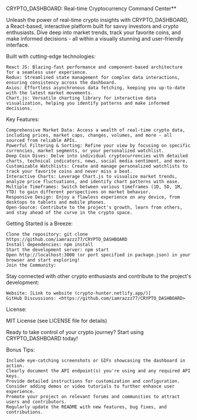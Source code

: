CRYPTO_DASHBOARD:  Real-time Cryptocurrency Command Center**

Unleash the power of real-time crypto insights with CRYPTO_DASHBOARD, a React-based, interactive platform built for savvy investors and crypto enthusiasts. Dive deep into market trends, track your favorite coins, and make informed decisions - all within a visually stunning and user-friendly interface.

Built with cutting-edge technologies:

    React JS: Blazing-fast performance and component-based architecture for a seamless user experience.
    Redux: Streamlined state management for complex data interactions, ensuring consistency across the dashboard.
    Axios: Effortless asynchronous data fetching, keeping you up-to-date with the latest market movements.
    Chart.js: Versatile charting library for interactive data visualization, helping you identify patterns and make informed decisions.

Key Features:

    Comprehensive Market Data: Access a wealth of real-time crypto data, including prices, market caps, changes, volumes, and more - all sourced from reliable APIs.
    Powerful Filtering & Sorting: Refine your view by focusing on specific currencies, market segments, or your personalized watchlist.
    Deep Coin Dives: Delve into individual cryptocurrencies with detailed charts, technical indicators, news, social media sentiment, and more.
    Customizable Watchlists: Create and manage personalized watchlists to track your favorite coins and never miss a beat.
    Interactive Charts: Leverage Chart.js to visualize market trends, analyze price fluctuations, and identify chart patterns with ease.
    Multiple Timeframes: Switch between various timeframes (1D, 5D, 1M, YTD) to gain different perspectives on market behavior.
    Responsive Design: Enjoy a flawless experience on any device, from desktops to tablets and mobile phones.
    Open-Source: Contribute to the project's growth, learn from others, and stay ahead of the curve in the crypto space.

Getting Started is a Breeze:

    Clone the repository: git clone https://github.com/iamrazzz77/CRYPTO_DASHBOARD
    Install dependencies: npm install
    Start the development server: npm start
    Open http://localhost:3000 (or port specified in package.json) in your browser and start exploring!
    Join the Community:

Stay connected with other crypto enthusiasts and contribute to the project's development:

    Website: [Link to website (crypto-hunter.netlify.app/)]
    GitHub Discussions: <https://github.com/iamrazzz77/CRYPTO_DASHBOARD>
License:

MIT License (see LICENSE file for details)

Ready to take control of your crypto journey? Start using CRYPTO_DASHBOARD today!

Bonus Tips:

    Include eye-catching screenshots or GIFs showcasing the dashboard in action.
    Clearly document the API endpoint(s) you're using and any required API keys.
    Provide detailed instructions for customization and configuration.
    Consider adding demos or video tutorials to further enhance user experience.
    Promote your project on relevant forums and communities to attract users and contributors.
    Regularly update the README with new features, bug fixes, and contributions.
